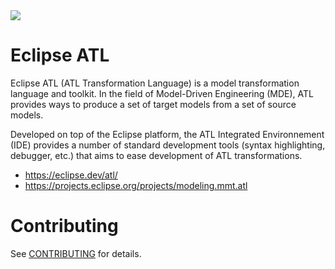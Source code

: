 <img src="https://projects.eclipse.org/sites/default/files/styles/project_logo/public/logoATL-transparent.png" widht="20%">

# Eclipse ATL

Eclipse ATL (ATL Transformation Language) is a model transformation language and toolkit. In the field of Model-Driven Engineering (MDE), ATL provides ways to produce a set of target models from a set of source models.

Developed on top of the Eclipse platform, the ATL Integrated Environnement (IDE) provides a number of standard development tools (syntax highlighting, debugger, etc.) that aims to ease development of ATL transformations.

* https://eclipse.dev/atl/
* https://projects.eclipse.org/projects/modeling.mmt.atl

# Contributing

See [CONTRIBUTING](CONTRIBUTING) for details.
